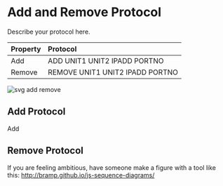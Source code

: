 # Add and Remove Protocol
Describe your protocol here.


| Property      | Protocol                              | 
| ------------- |:------------------------------------- | 
| Add           | ADD UNIT1 UNIT2 IPADD PORTNO          | 
| Remove        | REMOVE UNIT1 UNIT2 IPADD PORTNO       |  

![svg add remove](https://github.com/wenhuizhang/dist-sys-exercises/blob/lec_3_prototype/lec-3/discovery/img/add_remove.svg)

## Add Protocol

Add 

## Remove Protocol 





If you are feeling ambitious, have someone make a figure with a tool like this: http://bramp.github.io/js-sequence-diagrams/
